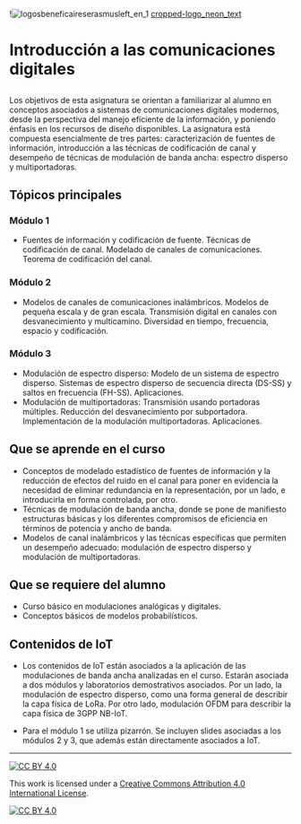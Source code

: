 
!![logosbeneficaireserasmusleft_en_1](https://github.com/neon-iot/introdigitalcom/assets/94380520/06cd4161-c72b-4db0-aecb-e900094000c5) [cropped-logo_neon_text](https://github.com/neon-iot/introdigitalcom/assets/94380520/11a2e54f-9bf5-4d16-bb73-6925e0441d69)

# Introducción a las comunicaciones digitales
## 
Los objetivos de esta asignatura se orientan a familiarizar al alumno en conceptos asociados a sistemas de comunicaciones digitales modernos, desde la perspectiva del manejo eficiente de la información, y poniendo énfasis en los recursos de diseño disponibles. La asignatura está compuesta esencialmente de tres partes: caracterización de fuentes de información, introducción a las técnicas de codificación de canal y desempeño de técnicas de modulación de banda ancha: espectro disperso y multiportadoras. 

## Tópicos principales
### Módulo 1
*	Fuentes de información y codificación de fuente. Técnicas de codificación de canal. Modelado de canales de comunicaciones. Teorema de codificación del canal.
### Módulo 2
*	Modelos de canales de comunicaciones inalámbricos. Modelos de pequeña escala y de gran escala. Transmisión digital en canales con desvanecimiento y multicamino. Diversidad en tiempo, frecuencia, espacio y codificación.
### Módulo 3
*	Modulación de espectro disperso: Modelo de un sistema de espectro disperso. Sistemas de espectro disperso de secuencia directa (DS-SS) y saltos en frecuencia (FH-SS). Aplicaciones.
*	Modulación de multiportadoras: Transmisión usando portadoras múltiples. Reducción del desvanecimiento por subportadora. Implementación de la modulación multiportadoras. Aplicaciones. 

## Que se aprende en el curso
*	Conceptos de modelado estadístico de fuentes de información y la reducción de efectos del ruido en el canal para poner en evidencia la necesidad de eliminar redundancia en la representación, por un lado, e introducirla en forma controlada, por otro. 
*	Técnicas de modulación de banda ancha, donde se pone de manifiesto estructuras básicas y los diferentes compromisos de eficiencia en términos de potencia y ancho de banda. 
*	Modelos de canal inalámbricos y las técnicas específicas que permiten un desempeño adecuado: modulación de espectro disperso y modulación de multiportadoras.

## Que se requiere del alumno
*	Curso básico en modulaciones analógicas y digitales.
*	Conceptos básicos de modelos probabilísticos.

## Contenidos de IoT
* Los contenidos de IoT están asociados a la aplicación de las modulaciones de banda ancha analizadas en el curso. Estarán asociada a dos módulos y laboratorios demostrativos asociados. Por un lado, la modulación de espectro disperso, como una forma general de describir la capa física de LoRa. Por otro lado, modulación OFDM para describir la capa física de 3GPP NB-IoT.

* Para el módulo 1 se utiliza pizarrón. Se incluyen slides asociadas a los módulos 2 y 3, que además están directamente asociados a IoT.



***
[![CC BY 4.0][cc-by-shield]][cc-by]

This work is licensed under a
[Creative Commons Attribution 4.0 International License][cc-by].

[![CC BY 4.0][cc-by-image]][cc-by]

[cc-by]: http://creativecommons.org/licenses/by/4.0/
[cc-by-image]: https://i.creativecommons.org/l/by/4.0/88x31.png
[cc-by-shield]: https://img.shields.io/badge/License-CC%20BY%204.0-lightgrey.svg
